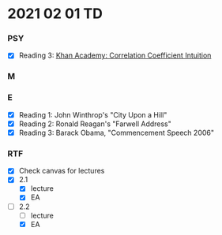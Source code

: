 # 2021 02 01 TD

### PSY

- [x] Reading 3: [Khan Academy: Correlation Coefficient Intuition](https://www.khanacademy.org/math/probability/scatterplots-a1/creating-interpreting-scatterplots/v/correlation-coefficient-intuition-examples)


### M


### E
- [x] Reading 1: John Winthrop's "City Upon a Hill"
- [x] Reading 2: Ronald Reagan's "Farwell Address"
- [x] Reading 3: Barack Obama, "Commencement Speech 2006"

### RTF
- [x] Check canvas for lectures
- [x] 2.1
  - [x] lecture
  - [x] EA
- [ ] 2.2 
  - [ ] lecture 
  - [x] EA